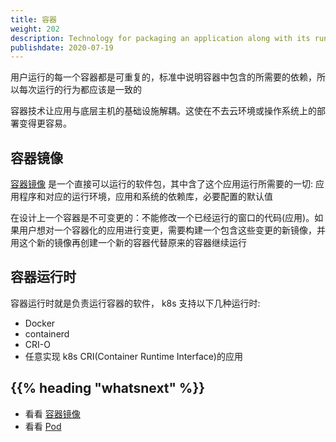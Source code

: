 ```yaml
---
title: 容器
weight: 202
description: Technology for packaging an application along with its runtime dependencies.
publishdate: 2020-07-19
---
```


<!-- overview -->
用户运行的每一个容器都是可重复的，标准中说明容器中包含的所需要的依赖，所以每次运行的行为都应该是一致的

容器技术让应用与底层主机的基础设施解耦。这使在不去云环境或操作系统上的部署变得更容易。



<!-- body -->

## 容器镜像
[容器镜像](../images/) 是一个直接可以运行的软件包，其中含了这个应用运行所需要的一切: 应用程序和对应的运行环境，应用和系统的依赖库，必要配置的默认值

在设计上一个容器是不可变更的：不能修改一个已经运行的窗口的代码(应用)。如果用户想对一个容器化的应用进行变更，需要构建一个包含这些变更的新镜像，并用这个新的镜像再创建一个新的容器代替原来的容器继续运行

## 容器运行时

容器运行时就是负责运行容器的软件， k8s 支持以下几种运行时:
- Docker
- containerd
- CRI-O
- 任意实现 k8s CRI(Container Runtime Interface)的应用

## {{% heading "whatsnext" %}}

* 看看 [容器镜像](/docs/concepts/containers/images/)
* 看看 [Pod](/k8sDoc/concepts/workloads/pods/)
